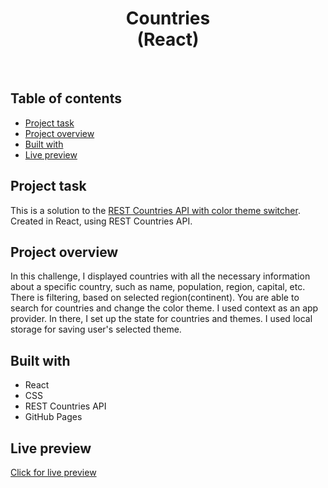 <h1 align="center">
  Countries <br/> 
  (React)
</h1>
<br>

## Table of contents

- [Project task](#project-task)
- [Project overview](#project-overview)
- [Built with](#built-with)
- [Live preview](#live-preview)

## Project task

This is a solution to the [REST Countries API with color theme switcher](https://www.frontendmentor.io/challenges/rest-countries-api-with-color-theme-switcher-5cacc469fec04111f7b848ca). Created in React, using REST Countries API.

## Project overview

In this challenge, I displayed countries with all the necessary information about a specific country, such as name, population, region, capital, etc. There is filtering, based on selected region(continent). You are able to search for countries and change the color theme. I used context as an app provider. In there, I set up the state for countries and themes. I used local storage for saving user's selected theme.

## Built with

- React
- CSS
- REST Countries API
- GitHub Pages

## Live preview

[Click for live preview](https://jeko10.github.io/Countries/)
